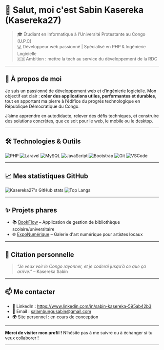 # 👋 Salut, moi c'est Sabin Kasereka (Kasereka27)

> 🎓 Étudiant en Informatique à l’Université Protestante au Congo (U.P.C)  
> 💻 Développeur web passionné | Spécialisé en PHP & Ingénierie Logicielle  
> 🇨🇩 Ambition : mettre la tech au service du développement de la RDC

---

## 🚀 À propos de moi

Je suis un passionné de développement web et d’ingénierie logicielle. Mon objectif est clair : **créer des applications utiles, performantes et durables**, tout en apportant ma pierre à l’édifice du progrès technologique en République Démocratique du Congo.

J’aime apprendre en autodidacte, relever des défis techniques, et construire des solutions concrètes, que ce soit pour le web, le mobile ou le desktop.

---

## 🛠️ Technologies & Outils

![PHP](https://img.shields.io/badge/-PHP-777BB4?style=flat&logo=php&logoColor=white)
![Laravel](https://img.shields.io/badge/-Laravel-FF2D20?style=flat&logo=laravel&logoColor=white)
![MySQL](https://img.shields.io/badge/-MySQL-00758F?style=flat&logo=mysql&logoColor=white)
![JavaScript](https://img.shields.io/badge/-JavaScript-F7DF1E?style=flat&logo=javascript&logoColor=black)
![Bootstrap](https://img.shields.io/badge/-Bootstrap-7952B3?style=flat&logo=bootstrap&logoColor=white)
![Git](https://img.shields.io/badge/-Git-F05032?style=flat&logo=git&logoColor=white)
![VSCode](https://img.shields.io/badge/-VSCode-007ACC?style=flat&logo=visual-studio-code&logoColor=white)

---

## 📈 Mes statistiques GitHub

![Kasereka27's GitHub stats](https://github-readme-stats.vercel.app/api?username=Kasereka27&show_icons=true&theme=tokyonight&hide=issues)
![Top Langs](https://github-readme-stats.vercel.app/api/top-langs/?username=Kasereka27&layout=compact&theme=tokyonight)

---

## ✨ Projets phares

- 📚 [BookFlow](https://github.com/Kasereka27/BookFlow) – Application de gestion de bibliothèque scolaire/universitaire
- 🌐 [ExpoNumérique](https://github.com/Kasereka27/ExpoNumerique) – Galerie d'art numérique pour artistes locaux

---

## 📖 Citation personnelle

> *“Je veux voir le Congo rayonner, et je coderai jusqu’à ce que ça arrive.”* – Kasereka Sabin

---

## 📫 Me contacter

- 💼 LinkedIn : https://www.linkedin.com/in/sabin-kasereka-595ab42b3 
- 📧 Email : salambungusabin@gmail.com
- 🌍 Site personnel : en cours de conception

---

**Merci de visiter mon profil !** N’hésite pas à me suivre ou à échanger si tu veux collaborer !

---
